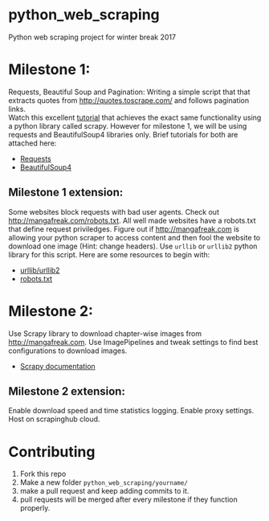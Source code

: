 # python_web_scraping
Python web scraping project for winter break 2017

# Milestone 1:
Requests, Beautiful Soup and Pagination: Writing a simple script that that extracts quotes from http://quotes.toscrape.com/ and follows pagination links.  
Watch this excellent [tutorial](https://www.youtube.com/watch?v=vkA1cWN4DEc&list=PLZyvi_9gamL-EE3zQJbU5N3nzJcfNeFHU&index=1) that achieves the exact same functionality using a python library called scrapy. However for milestone 1, we will be using requests and BeautifulSoup4 libraries only. Brief tutorials for both are attached here:
* [Requests](https://www.youtube.com/watch?v=vkA1cWN4DEc&list=PLZyvi_9gamL-EE3zQJbU5N3nzJcfNeFHU&index=1)  
* [BeautifulSoup4](http://www.pythonforbeginners.com/python-on-the-web/beautifulsoup-4-python/) 

## Milestone 1 extension:
Some websites block requests with bad user agents. Check out http://mangafreak.com/robots.txt. All well made websites have a robots.txt that define request priviledges. Figure out if http://mangafreak.com is allowing your python scraper to access content and then fool the website to download one image (Hint: change headers). Use `urllib` or `urllib2` python library for this script. Here are some resources to begin with:  
* [urllib/urllib2](http://www.pythonforbeginners.com/python-on-the-web/how-to-use-urllib2-in-python/)  
* [robots.txt](https://varvy.com/robottxt.html)

# Milestone 2:
Use Scrapy library to download chapter-wise images from http://mangafreak.com. Use ImagePipelines and tweak settings to find best configurations to download images.
* [Scrapy documentation](https://doc.scrapy.org/en/latest/)  

## Milestone 2 extension:
Enable download speed and time statistics logging. Enable proxy settings. Host on scrapinghub cloud.

# Contributing
1. Fork this repo  
2. Make a new folder `python_web_scraping/yourname/` 
3. make a pull request and keep adding commits to it.  
4. pull requests will be merged after every milestone if they function properly.  
